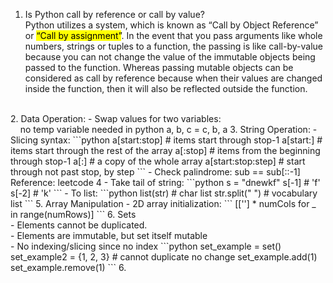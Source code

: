 1. Is Python call by reference or call by value?
   <br>Python utilizes a system, which is known as “Call by Object Reference” or <mark>“Call by assignment”</mark>. In the event that you pass arguments like whole numbers, strings or tuples to a function, the passing is like call-by-value because you can not change the value of the immutable objects being passed to the function. Whereas passing mutable objects can be considered as call by reference because when their values are changed inside the function, then it will also be reflected outside the function.
<br>
2. Data Operation:
- Swap values for two variables: <br>&nbsp;&nbsp;&nbsp;&nbsp;no temp variable needed in python a, b, c = c, b, a
3. String Operation:
- Slicing syntax:
   ```python
   a[start:stop]  # items start through stop-1
   a[start:]      # items start through the rest of the array
   a[:stop]       # items from the beginning through stop-1
   a[:]           # a copy of the whole array
   a[start:stop:step] # start through not past stop, by step
   ```
- Check palindrome: sub == sub[::-1] Reference: leetcode 4
- Take tail of string: 
    ```python
    s = "dnewkf"
    s[-1] # 'f'
    s[-2] # 'k'
    ```
- To list:
    ```python
    list(str) # char list
    str.split(" ") # vocabulary list
    ```
5. Array Manipulation
- 2D array initialization:
    ```
    [[''] * numCols for _ in range(numRows)]
    ```
6. Sets
      <br> - Elements cannot be duplicated.
      <br> - Elements are immutable, but set itself mutable
      <br> - No indexing/slicing since no index
```python
set_example = set() 
set_example2 = {1, 2, 3}
# cannot duplicate no change
set_example.add(1)
set_example.remove(1)
```
6. 